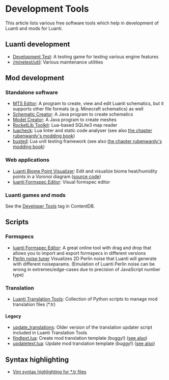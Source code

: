 # Development Tools

This article lists various free software tools which help in development of Luanti and mods for Luanti.

Luanti development
------------------

* [Development Test](https://wiki.minetest.net/Games/Development_Test): A testing game for testing various engine features
* [/minetest/util](https://github.com/minetest/minetest/tree/master/util): Various maintenance utilities

Mod development
---------------

### Standalone software

* [MTS Editor](https://forum.luanti.org/viewtopic.php?f=14&t=23724): A program to create, view and edit Luanti schematics, but it supports other file formats (e.g. Minecraft schematics) as well
* [Schematic Creator](https://forum.luanti.org/viewtopic.php?f=14&t=18992): A Java program to create schematics
* [Model Creator](https://forum.luanti.org/viewtopic.php?f=14&t=18780&): A Java program to create meshes
* [RocketLib Toolkit](https://forum.luanti.org/viewtopic.php?t=23891): Lua-based SQLite3 map reader
* [luacheck](https://github.com/mpeterv/luacheck/): Lua linter and static code analyser (see also [the chapter rubenwardy's modding book](https://rubenwardy.com/minetest_modding_book/en/quality/luacheck.html))
* [busted](https://olivinelabs.com/busted/): Lua unit testing framework (see also [the chapter rubenwardy's modding book](https://rubenwardy.com/minetest_modding_book/en/quality/unit_testing.html))

### Web applications

* [Luanti Biome Point Visualizer](https://wuzzy.codeberg.page/LiBPoV/): Edit and visualize biome heat/humidity points in a Voronoi diagram ([source code](https://codeberg.org/Wuzzy/LiBPoV))
* [luanti Formspec Editor](https://luk3yx.gitlab.io/minetest-formspec-editor/): Visual formspec editor

### Luanti games and mods

See the [Developer Tools](https://content.minetest.net/packages/?tag=developer_tools) tag in ContentDB.

Scripts
-------

### Formspecs

* [luanti Formspec Editor](https://luk3yx.gitlab.io/minetest-formspec-editor/): A great online tool with drag and drop that allows you to import and export formspecs in different versions
* [Perlin noise tuner](https://codepen.io/treer/pen/gOPZyov?editors=0010) Visualizes 2D Perlin noise that Luanti will generate with different noiseparams. (Emulation of Luanti Perlin noise can be wrong in extremes/edge-cases due to precision of JavaScript number type)

### Translation

* [Luanti Translation Tools](https://codeberg.org/Wuzzy/Luanti_Translation_Tools): Collection of Python scripts to manage mod translation files (\*.tr)

#### Legacy

* [update\_translations](https://github.com/FaceDeer/update_translations): Older version of the translation updater script included in Luanti Translation Tools
* [findtext.lua](https://notabug.org/pgimeno/minetest/src/translation-toolchain/util/findtext.lua): Create mod translation template (buggy!) ([see also](https://forum.luanti.org/viewtopic.php?f=47&t=23330))
* [updatetext.lua](https://notabug.org/pgimeno/minetest/src/translation-toolchain/util/updatetext.lua): Update mod translation template (buggy!) ([see also](https://forum.luanti.org/viewtopic.php?f=47&t=23330))

Syntax highlighting
-------------------

* [Vim syntax highlighting for \*.tr files](https://codeberg.org/Wuzzy/luanti_tr_vim_syntax)

